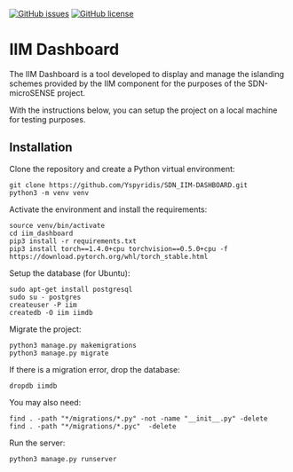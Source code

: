[![GitHub issues](https://img.shields.io/github/issues/Yspyridis/SDN_IIM-DASHBOARD)](https://github.com/Yspyridis/SDN_IIM-DASHBOARD/issues)
[![GitHub license](https://img.shields.io/github/license/Yspyridis/SDN_IIM-DASHBOARD)](https://github.com/Yspyridis/SDN_IIM-DASHBOARD)


# IIM Dashboard

The IIM Dashboard is a tool developed to display and manage the islanding schemes provided by the IIM component for the purposes of the SDN-microSENSE project.

With the instructions below, you can setup the project on a local machine for testing purposes.

## Installation

Clone the repository and create a Python virtual environment:

```
git clone https://github.com/Yspyridis/SDN_IIM-DASHBOARD.git
python3 -m venv venv
```

Activate the environment and install the requirements:

```
source venv/bin/activate 
cd iim_dashboard
pip3 install -r requirements.txt
pip3 install torch==1.4.0+cpu torchvision==0.5.0+cpu -f https://download.pytorch.org/whl/torch_stable.html
```

Setup the database (for Ubuntu):
```
sudo apt-get install postgresql
sudo su - postgres
createuser -P iim
createdb -O iim iimdb
```

Migrate the project:
```
python3 manage.py makemigrations
python3 manage.py migrate
```

If there is a migration error, drop the database:
```
dropdb iimdb
```

You may also need:
```
find . -path "*/migrations/*.py" -not -name "__init__.py" -delete
find . -path "*/migrations/*.pyc"  -delete
```

Run the server:
```
python3 manage.py runserver
```
